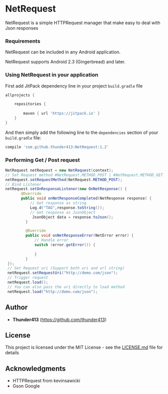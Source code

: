# NetRequest

NetRequest is a simple HTTPRequest manager that make easy to deal with Json responses

### Requirements

NetRequest can be included in any Android application.

NetRequest supports Android 2.3 (Gingerbread) and later.

### Using NetRequest in your application

First add JitPack dependency line in your project `build.gradle` file

```groovy
allprojects {

    repositories {
     
        maven { url 'https://jitpack.io' }
    }
}
```

And then simply add the following line to the `dependencies` section of your `build.gradle` file:

```groovy
compile 'com.github.thunder413:NetRequest:1.2'
```
### Performing Get / Post request

```java
NetRequest netRequest = new NetRequest(context);
// Set Request method #NetRequest.METHOD_POST | #NetRequest.METHOD_GET (Default)
netRequest.setRequestMethod(NetRequest.METHOD_POST);
// Bind Listener
netRequest.setOnResponseListener(new OnNetResponse() {
       @Override
       public void onNetResponseCompleted(NetResponse response) {
           // Get response as string
           Log.d("TAG",response.toString());
           // Get response as JsonObject
            JsonObject data = response.toJson();
         }

         @Override
         public void onNetResponseError(NetError error) {
             // Handle error
             switch (error.getError()) {
                    
             }
         }
 });
 // Set Request uri (Support both uri and url string)
 netRequest.setRequestUri("http://demo.com/json");
 // Trigger request
 netRequest.load();
 // You can also pass the uri directly to load method
 netRequest.load("http://demo.com/json");
```



## Author

* **Thunder413** (https://github.com/thunder413)



## License

This project is licensed under the MIT License - see the [LICENSE.md](LICENSE.md) file for details

## Acknowledgments

* HTTPRequest from kevinsawicki
* Gson Google


